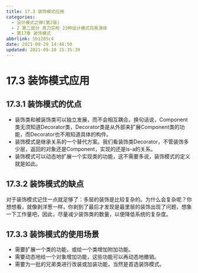 ```yaml
---
title: 17.3 装饰模式应用
categories: 
  - 设计模式之禅(第2版)
  - 2 第二部分 真刀实枪 23种设计模式完美演绎
  - 第17章 装饰模式
abbrlink: 5b1285c4
date: 2021-09-29 14:48:50
updated: 2021-09-30 15:35:39
---
```

# 17.3 装饰模式应用
## 17.3.1 装饰模式的优点
- 装饰类和被装饰类可以独立发展，而不会相互耦合。换句话说，Component类无须知道Decorator类，Decorator类是从外部来扩展Component类的功能，而Decorator也不用知道具体的构件。
- 装饰模式是继承关系的一个替代方案。我们看装饰类Decorator，不管装饰多少层，返回的对象还是Component，实现的还是is-a的关系。
- 装饰模式可以动态地扩展一个实现类的功能，这不需要多说，装饰模式的定义就是如此。

## 17.3.2 装饰模式的缺点
对于装饰模式记住一点就足够了：多层的装饰是比较复杂的。为什么会复杂呢？你想想看，就像剥洋葱一样，你剥到了最后才发现是最里层的装饰出现了问题，想象一下工作量吧，因此，尽量减少装饰类的数量，以便降低系统的复杂度。

## 17.3.3 装饰模式的使用场景
- 需要扩展一个类的功能，或给一个类增加附加功能。
- 需要动态地给一个对象增加功能，这些功能可以再动态地撤销。
- 需要为一批的兄弟类进行改装或加装功能，当然是首选装饰模式。

